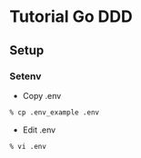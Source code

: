 # Tutorial Go DDD

## Setup

### Setenv

- Copy .env

```sh
% cp .env_example .env
```

- Edit .env

```sh
% vi .env
```

